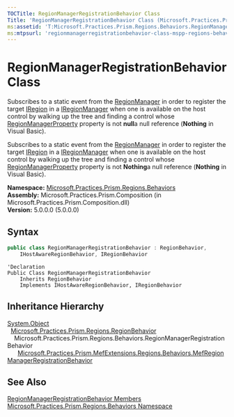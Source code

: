 ```yaml
---
TOCTitle: RegionManagerRegistrationBehavior Class
Title: 'RegionManagerRegistrationBehavior Class (Microsoft.Practices.Prism.Regions.Behaviors)'
ms:assetid: 'T:Microsoft.Practices.Prism.Regions.Behaviors.RegionManagerRegistrationBehavior'
ms:mtpsurl: 'regionmanagerregistrationbehavior-class-mspp-regions-behaviors.md'
---
```


# RegionManagerRegistrationBehavior Class

Subscribes to a static event from the [RegionManager](/patterns-practices/reference/regionmanager-class-mspp-regions) in order to register the target [IRegion](/patterns-practices/reference/iregion-interface-mspp-regions) in a [IRegionManager](/patterns-practices/reference/iregionmanager-interface-mspp-regions) when one is available on the host control by walking up the tree and finding a control whose [RegionManagerProperty](/patterns-practices/reference/regionmanager-regionmanagerproperty-field-mspp-regions) property is not **null**a null reference (**Nothing** in Visual Basic).

Subscribes to a static event from the [RegionManager](/patterns-practices/reference/regionmanager-class-mspp-regions) in order to register the target [IRegion](/patterns-practices/reference/iregion-interface-mspp-regions) in a [IRegionManager](/patterns-practices/reference/iregionmanager-interface-mspp-regions) when one is available on the host control by walking up the tree and finding a control whose [RegionManagerProperty](/patterns-practices/reference/regionmanager-regionmanagerproperty-field-mspp-regions) property is not **Nothing**a null reference (**Nothing** in Visual Basic).

**Namespace:** [Microsoft.Practices.Prism.Regions.Behaviors](/patterns-practices/reference/mspp-regions-behaviors-namespace)<br/>
**Assembly:** Microsoft.Practices.Prism.Composition (in Microsoft.Practices.Prism.Composition.dll)<br/>
**Version:** 5.0.0.0 (5.0.0.0)

## Syntax

```C#
public class RegionManagerRegistrationBehavior : RegionBehavior,
	IHostAwareRegionBehavior, IRegionBehavior
```

```VB
'Declaration
Public Class RegionManagerRegistrationBehavior
	Inherits RegionBehavior
	Implements IHostAwareRegionBehavior, IRegionBehavior
```

## Inheritance Hierarchy

[System.Object](http://msdn.microsoft.com/en-us/library/e5kfa45b)<br/>
  [Microsoft.Practices.Prism.Regions.RegionBehavior](/patterns-practices/reference/regionbehavior-class-mspp-regions)<br/>
    Microsoft.Practices.Prism.Regions.Behaviors.RegionManagerRegistrationBehavior<br/>
      [Microsoft.Practices.Prism.MefExtensions.Regions.Behaviors.MefRegionManagerRegistrationBehavior](/patterns-practices/reference/mefregionmanagerregistrationbehavior-class-mspp-mefextensions-regions-behaviors)

## See Also

[RegionManagerRegistrationBehavior Members](/patterns-practices/reference/regionmanagerregistrationbehavior-members-mspp-regions-behaviors)<br/>
[Microsoft.Practices.Prism.Regions.Behaviors Namespace](/patterns-practices/reference/mspp-regions-behaviors-namespace)